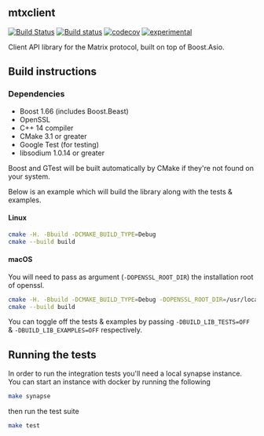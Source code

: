mtxclient
---
[![Build Status](https://travis-ci.org/Nheko-Reborn/mtxclient.svg?branch=master)](https://travis-ci.org/Nheko-Reborn/mtxclient)
[![Build status](https://ci.appveyor.com/api/projects/status/hyp1n9pq3wtv8dqu/branch/master?svg=true)](https://ci.appveyor.com/project/redsky17/mtxclient/branch/master)
[![codecov](https://codecov.io/gh/Nheko-Reborn/mtxclient/branch/master/graph/badge.svg)](https://codecov.io/gh/Nheko-Reborn/mtxclient)
[![experimental](https://img.shields.io/badge/stability-experimental-orange.svg)](http://github.com/badges/stability-badges)

Client API library for the Matrix protocol, built on top of Boost.Asio.

## Build instructions

### Dependencies

- Boost 1.66 (includes Boost.Beast)
- OpenSSL
- C++ 14 compiler
- CMake 3.1 or greater
- Google Test (for testing)
- libsodium 1.0.14 or greater

Boost and GTest will be built automatically by CMake if they're not found on  your system.

Below is an example which will build the library along with the tests & examples.

#### Linux 

```bash
cmake -H. -Bbuild -DCMAKE_BUILD_TYPE=Debug
cmake --build build
```

#### macOS

You will need to pass as argument (`-DOPENSSL_ROOT_DIR`) the installation root of openssl. 

```bash
cmake -H. -Bbuild -DCMAKE_BUILD_TYPE=Debug -DOPENSSL_ROOT_DIR=/usr/local/opt/openssl
cmake --build build
```

You can toggle off the tests & examples by passing `-DBUILD_LIB_TESTS=OFF` &
`-DBUILD_LIB_EXAMPLES=OFF` respectively.

## Running the tests

In order to run the integration tests you'll need a local synapse instance. You
can start an instance with docker by running the following

```bash
make synapse
```
then run the test suite

```bash
make test 
```
